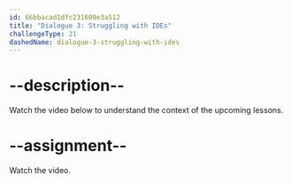 ```yaml
---
id: 66bbacad1dfc231609e3a512
title: "Dialogue 3: Struggling with IDEs"
challengeType: 21
dashedName: dialogue-3-struggling-with-ides
---
```


# --description--

Watch the video below to understand the context of the upcoming lessons.

# --assignment--

Watch the video.
